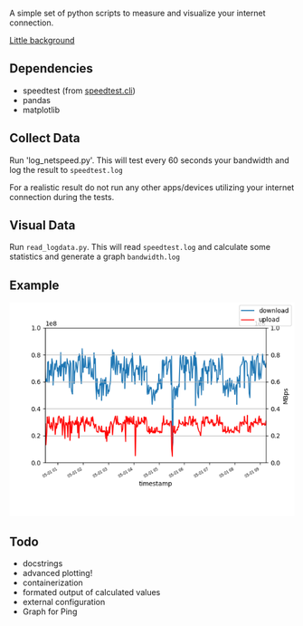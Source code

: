 A simple set of python scripts to measure and visualize your internet connection.

[Little background](https://knowledge.rootknecht.net/testing-internet-connection)

## Dependencies

- speedtest (from [speedtest.cli](https://github.com/sivel/speedtest-cli))
- pandas
- matplotlib

## Collect Data

Run 'log_netspeed.py'. This will test every 60 seconds your bandwidth and log the result to `speedtest.log`

For a realistic result do not run any other apps/devices utilizing your internet connection during the tests.

## Visual Data

Run `read_logdata.py`. This will read `speedtest.log` and calculate some statistics and generate a graph `bandwidth.log`

## Example

![example](./bandwidth.png)

## Todo

- docstrings
- advanced plotting!
- containerization
- formated output of calculated values
- external configuration
- Graph for Ping
